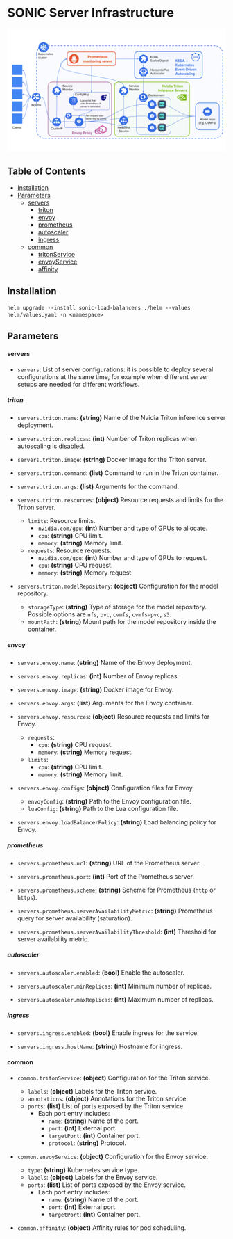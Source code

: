 # SONIC Server Infrastructure

![diagram](docs/diagram.svg "SONIC Server Infrastructure")

## Table of Contents

- [Installation](#installation)
- [Parameters](#parameters)
    - [servers](#servers)
        - [triton](#triton)
        - [envoy](#envoy)
        - [prometheus](#prometheus)
        - [autoscaler](#autoscaler)
        - [ingress](#ingress)
    - [common](#common)
        - [tritonService](#tritonservice)
        - [envoyService](#envoyservice)
        - [affinity](#affinity)


## Installation

```shell
helm upgrade --install sonic-load-balancers ./helm --values helm/values.yaml -n <namespace>
```

## Parameters

#### servers

- `servers`: List of server configurations: it is possible to deploy several configurations at the same time, for example when different server setups are needed for different workflows.

##### triton

- `servers.triton.name`: **(string)** Name of the Nvidia Triton inference server deployment.

- `servers.triton.replicas`: **(int)** Number of Triton replicas when autoscaling is disabled.

- `servers.triton.image`: **(string)** Docker image for the Triton server.

- `servers.triton.command`: **(list)** Command to run in the Triton container.

- `servers.triton.args`: **(list)** Arguments for the command.

- `servers.triton.resources`: **(object)** Resource requests and limits for the Triton server.
  - `limits`: Resource limits.
    - `nvidia.com/gpu`: **(int)** Number and type of GPUs to allocate.
    - `cpu`: **(string)** CPU limit.
    - `memory`: **(string)** Memory limit.
  - `requests`: Resource requests.
    - `nvidia.com/gpu`: **(int)** Number and type of GPUs to request.
    - `cpu`: **(string)** CPU request.
    - `memory`: **(string)** Memory request.

- `servers.triton.modelRepository`: **(object)** Configuration for the model repository.
  - `storageType`: **(string)** Type of storage for the model repository. Possible options are `nfs`, `pvc`, `cvmfs`, `cvmfs-pvc`, `s3`. 
  - `mountPath`: **(string)** Mount path for the model repository inside the container.

##### envoy

- `servers.envoy.name`: **(string)** Name of the Envoy deployment.

- `servers.envoy.replicas`: **(int)** Number of Envoy replicas.

- `servers.envoy.image`: **(string)** Docker image for Envoy.

- `servers.envoy.args`: **(list)** Arguments for the Envoy container.

- `servers.envoy.resources`: **(object)** Resource requests and limits for Envoy.
  - `requests`:
    - `cpu`: **(string)** CPU request.
    - `memory`: **(string)** Memory request.
  - `limits`:
    - `cpu`: **(string)** CPU limit.
    - `memory`: **(string)** Memory limit.

- `servers.envoy.configs`: **(object)** Configuration files for Envoy.
  - `envoyConfig`: **(string)** Path to the Envoy configuration file.
  - `luaConfig`: **(string)** Path to the Lua configuration file.

- `servers.envoy.loadBalancerPolicy`: **(string)** Load balancing policy for Envoy.

##### prometheus

- `servers.prometheus.url`: **(string)** URL of the Prometheus server.

- `servers.prometheus.port`: **(int)** Port of the Prometheus server.

- `servers.prometheus.scheme`: **(string)** Scheme for Prometheus (`http` or `https`).

- `servers.prometheus.serverAvailabilityMetric`: **(string)** Prometheus query for server availability (saturation).

- `servers.prometheus.serverAvailabilityThreshold`: **(int)** Threshold for server availability metric.

##### autoscaler

- `servers.autoscaler.enabled`: **(bool)** Enable the autoscaler.

- `servers.autoscaler.minReplicas`: **(int)** Minimum number of replicas.

- `servers.autoscaler.maxReplicas`: **(int)** Maximum number of replicas.

##### ingress

- `servers.ingress.enabled`: **(bool)** Enable ingress for the service.

- `servers.ingress.hostName`: **(string)** Hostname for ingress.

#### common

- `common.tritonService`: **(object)** Configuration for the Triton service.
  - `labels`: **(object)** Labels for the Triton service.
  - `annotations`: **(object)** Annotations for the Triton service.
  - `ports`: **(list)** List of ports exposed by the Triton service.
    - Each port entry includes:
      - `name`: **(string)** Name of the port.
      - `port`: **(int)** External port.
      - `targetPort`: **(int)** Container port.
      - `protocol`: **(string)** Protocol.

- `common.envoyService`: **(object)** Configuration for the Envoy service.
  - `type`: **(string)** Kubernetes service type.
  - `labels`: **(object)** Labels for the Envoy service.
  - `ports`: **(list)** List of ports exposed by the Envoy service.
    - Each port entry includes:
      - `name`: **(string)** Name of the port.
      - `port`: **(int)** External port.
      - `targetPort`: **(int)** Container port.

- `common.affinity`: **(object)** Affinity rules for pod scheduling.
